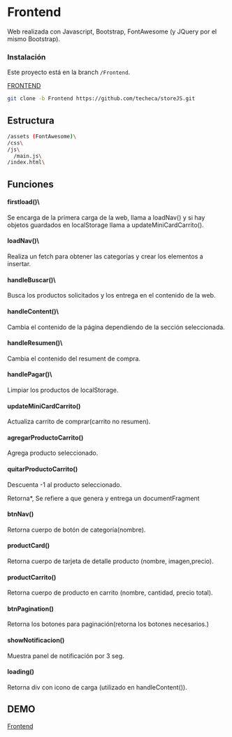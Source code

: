 # Frontend

Web realizada con Javascript, Bootstrap, FontAwesome (y JQuery por el mismo Bootstrap).

### Instalación

Este proyecto está en la branch `/Frontend`.

[FRONTEND](https://github.com/techeca/storeJS/tree/Frontend)
```bash
git clone -b Frontend https://github.com/techeca/storeJS.git
```

## Estructura
```bash
/assets (FontAwesome)\
/css\
/js\
  /main.js\
/index.html\
```

## Funciones

#### firstload()\
Se encarga de la primera carga de la web, llama a loadNav() y si hay objetos guardados en localStorage llama a updateMiniCardCarrito().

#### loadNav()\
Realiza un fetch para obtener las categorías y crear los elementos a insertar.

#### handleBuscar()\
Busca los productos solicitados y los entrega en el contenido de la web.

#### handleContent()\
Cambia el contenido de la página dependiendo de la sección seleccionada.

#### handleResumen()\
Cambia el contenido del resument de compra.

#### handlePagar()\
Limpiar los productos de localStorage.

#### updateMiniCardCarrito()
Actualiza carrito de comprar(carrito no resumen).

#### agregarProductoCarrito()
Agrega producto seleccionado.

#### quitarProductoCarrito()
Descuenta -1 al producto seleccionado.

Retorna*, Se refiere a que genera y entrega un documentFragment

#### btnNav()
Retorna cuerpo de botón de categoría(nombre).

#### productCard()
Retorna cuerpo de tarjeta de detalle producto (nombre, imagen,precio).

#### productCarrito()
Retorna cuerpo de producto en carrito (nombre, cantidad, precio total).

#### btnPagination()
Retorna los botones para paginación(retorna los botones necesarios.)

#### showNotificacion()
Muestra panel de notificación por 3 seg.

#### loading()
Retorna div con icono de carga (utilizado en handleContent()).

## DEMO
[Frontend](https://frontend-tn1v.onrender.com)

